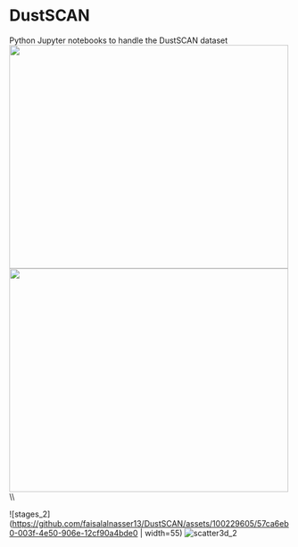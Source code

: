 # DustSCAN
Python Jupyter notebooks to handle the DustSCAN dataset
<img src="https://github.com/faisalalnasser13/DustSCAN/assets/100229605/57ca6eb0-003f-4e50-906e-12cf90a4bde0" width="500" height="400">
<img src="https://github.com/faisalalnasser13/DustSCAN/assets/100229605/574e5b5d-d16a-4167-9db2-e13e9bd2f42e" width="500" height="400">
\\\


![stages_2](https://github.com/faisalalnasser13/DustSCAN/assets/100229605/57ca6eb0-003f-4e50-906e-12cf90a4bde0 |  width=55)
![scatter3d_2](https://github.com/faisalalnasser13/DustSCAN/assets/100229605/574e5b5d-d16a-4167-9db2-e13e9bd2f42e)
